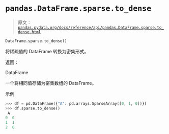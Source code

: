 # `pandas.DataFrame.sparse.to_dense`

> 原文：[`pandas.pydata.org/docs/reference/api/pandas.DataFrame.sparse.to_dense.html`](https://pandas.pydata.org/docs/reference/api/pandas.DataFrame.sparse.to_dense.html)

```py
DataFrame.sparse.to_dense()
```

将稀疏值的 DataFrame 转换为密集形式。

返回：

DataFrame

一个将相同值存储为密集数组的 DataFrame。

示例

```py
>>> df = pd.DataFrame({"A": pd.arrays.SparseArray([0, 1, 0])})
>>> df.sparse.to_dense()
 A
0  0
1  1
2  0 
```
